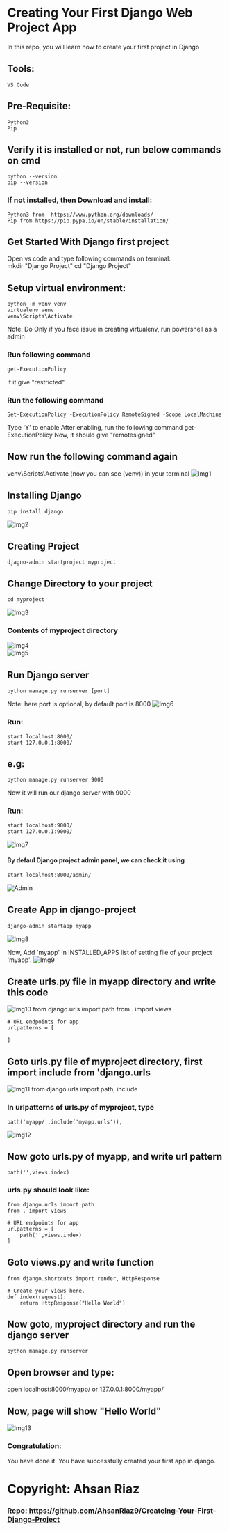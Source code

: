 # Creating Your First Django Web Project App
In this repo, you will learn how to create your first project in Django

## Tools: 
	VS Code
	
## Pre-Requisite:
	Python3
	Pip 

## Verify it is installed or not, run below commands on cmd
  	python --version
	pip --version

### If not installed, then Download and install:
	Python3 from  https://www.python.org/downloads/
	Pip from https://pip.pypa.io/en/stable/installation/

## Get Started With Django first project
Open vs code and type following commands on terminal:	
	mkdir "Django Project"
	cd "Django Project"

## Setup virtual environment:
	python -m venv venv
	virtualenv venv
	venv\Scripts\Activate

Note: Do Only if you face issue in creating virtualenv, run powershell as a admin
### Run following command
	get-ExecutionPolicy 		
if it give "restricted"
### Run the following command
	Set-ExecutionPolicy -ExecutionPolicy RemoteSigned -Scope LocalMachine
Type 'Y' to enable
After enabling, run the following command
	get-ExecutionPolicy 
Now, it should give "remotesigned"

## Now run the following command again
venv\Scripts\Activate 
(now you can see (venv)) in your terminal
![Img1](img/img1.PNG)


## Installing Django
	pip install django
![Img2](img/img2.PNG)

## Creating Project
	djagno-admin startproject myproject

## Change Directory to your project
	cd myproject
![Img3](img/img3.PNG)

### Contents of myproject directory
![Img4](img/img4.PNG)	
![Img5](img/img5.PNG)
 
## Run Django server 
	python manage.py runserver [port]
Note: here port is optional, by default port is 8000
![Img6](img/img6.PNG)

### Run:
	start localhost:8000/
	start 127.0.0.1:8000/
## e.g:	
	python manage.py runserver 9000		
Now it will run our django server with 9000
### Run:	
	start localhost:9000/
	start 127.0.0.1:9000/
![Img7](img/img7.PNG)

	
#### By defaul Django project admin panel, we can check it using
	start localhost:8000/admin/
![Admin](img/admin.PNG)

## Create App in django-project
	django-admin startapp myapp
![Img8](img/img8.PNG)	

Now, Add 'myapp' in INSTALLED_APPS list of setting file of your project 'myapp'.
![Img9](img/img9.PNG)

## Create urls.py file in myapp directory and write this code
![Img10](img/img10.PNG)	
	from django.urls import path
	from . import views

	# URL endpoints for app
	urlpatterns = [
		
	]
	
## Goto urls.py file of myproject directory, first import include from 'django.urls
![Img11](img/img11.PNG)	
	from django.urls import path, include

### In urlpatterns of urls.py of myproject, type 
	path('myapp/',include('myapp.urls')),
![Img12](img/img12.PNG)

## Now goto urls.py of myapp, and write url pattern
	path('',views.index)

### urls.py should look like:
	from django.urls import path
	from . import views

	# URL endpoints for app
	urlpatterns = [
		path('',views.index)
	]
	

## Goto views.py and write function
	from django.shortcuts import render, HttpResponse

	# Create your views here.
	def index(request):
		return HttpResponse("Hello World")
		
## Now goto, myproject directory and run the django server
	python manage.py runserver
## Open browser and type:
open localhost:8000/myapp/ or 127.0.0.1:8000/myapp/

## Now, page will show "Hello World"
![Img13](img/img13.PNG)
### Congratulation:
You have done it. You have successfully created your first app in django.

# Copyright: Ahsan Riaz
### Repo: https://github.com/AhsanRiaz9/Createing-Your-First-Django-Project
